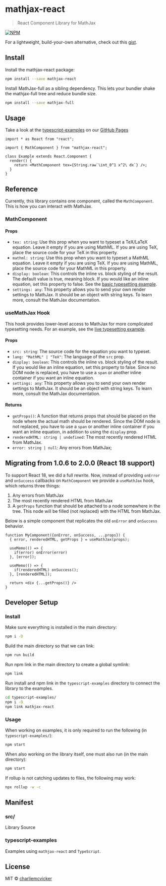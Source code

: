 # mathjax-react

> React Component Library for MathJax

[![NPM](https://img.shields.io/npm/v/mathjax-react.svg)](https://www.npmjs.com/package/mathjax-react)

For a lightweight, build-your-own alternative, check out this [gist](https://gist.github.com/GiacoCorsiglia/1619828473f4b34d3d914a16fcbf10f3).

## Install

Install the mathjax-react package:

```bash
npm install --save mathjax-react
```

Install MathJax-full as a sibling dependency. This lets your bundler shake the mathjax-full tree and reduce bundle size.

```bash
npm install --save mathjax-full
```

## Usage

Take a look at the [typescript-examples](./typescript-examples) on our [GitHub Pages](https://charliemcvicker.github.io/mathjax-react/)

```tsx
import * as React from "react";

import { MathComponent } from "mathjax-react";

class Example extends React.Component {
  render() {
    return <MathComponent tex={String.raw`\int_0^1 x^2\ dx`} />;
  }
}
```

## Reference

Currently, this library contains one component, called the `MathComponent`. This is how you can interact with MathJax.

### MathComponent

#### Props

- `tex: string`: Use this prop when you want to typeset a TeX/LaTeX equation. Leave it empty if you are using MathML. If you are using TeX, place the source code for your TeX in this property.
- `mathml: string`: Use this prop when you want to typeset a MathML equation. Leave it empty if you are using TeX. If you are using MathML, place the source code for your MathML in this property.
- `display: boolean`: This controls the inline vs. block styling of the result. The default value is true, meaning block. If you would like an inline equation, set this property to false. See the [basic typesetting example](./typescript-examples/src/examples/BasicTypesetting.tsx).
- `settings: any`: This property allows you to send your own render settings to MathJax. It should be an object with string keys. To learn more, consult the MathJax documentation.

### useMathJax Hook

This hook provides lower-level access to MathJax for more complicated typesetting needs. For an example, see the [live typesetting example](./typescript-examples/src/examples/LiveTyping.tsx).

#### Props

- `src: string`: The source code for the equation you want to typeset.
- `lang: "MathML" | "TeX"`: The language of the `src` prop.
- `display: boolean`: This controls the inline vs. block styling of the result. If you would like an inline equation, set this property to false. Since no DOM node is replaced, you have to use a `span` or another inline container if you want an inline equation.
- `settings: any`: This property allows you to send your own render settings to MathJax. It should be an object with string keys. To learn more, consult the MathJax documentation.

#### Returns

- `getProps()`: A function that returns props that should be placed on the node where the actual math should be rendered. Since the DOM node is not replaced, you have to use a `span` or another inline container if you want an inline equation, in addition to using the `display` prop.
- `renderedHTML: string | undefined`: The most recently rendered HTML from MathJax.
- `error: string | null`: Any errors from MathJax;

## Migrating from 1.0.6 to 2.0.0 (React 18 support)

To support React 18, we did a full rewrite. Now, instead of providing `onError` and `onSuccess` callbacks on `MathComponent` we provide a `useMathJax` hook, which returns three things:

1. Any errors from MathJax
2. The most recently rendered HTML from MathJax
3. A `getProps` function that should be attached to a node somewhere in the tree. This node will be filled (not replaced) with the HTML from MathJax.

Below is a simple component that replicates the old `onError` and `onSuccess` behavior.

```tsx
function MyComponent({onError, onSuccess, ...props}) {
  { error, renderedHTML, getProps } = useMathJax(props);

  useMemo(() => {
    if(error) onError(error)
  }, [error]);

  useMemo(() => {
    if(renderedHTML) onSuccess();
  }, [renderedHTML]);

  return <div {...getProps()} />
}
```

## Developer Setup

### Install

Make sure everything is installed in the main directory:

```bash
npm i -D
```

Build the main directory so that we can link:

```bash
npm run build
```

Run npm link in the main directory to create a global symlink:

```bash
npm link
```

Run install and npm link in the `typescript-examples` directory to connect the library to the examples.

```bash
cd typescript-examples/
npm i -D
npm link mathjax-react
```

### Usage

When working on examples, it is only required to run the following (in `typescript-examples/`):

```bash
npm start
```

When also working on the library itself, one must also run (in the main directory):

```bash
npm start
```

If rollup is not catching updates to files, the following may work:

```bash
npx rollup -w -c
```

## Manifest

### src/

Library Source

### typescript-examples

Examples using `mathjax-react` and `TypeScript`.

## License

MIT © [charliemcvicker](https://github.com/charliemcvicker)
